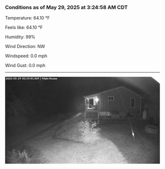 ### Conditions as of May 29, 2025 at 3:24:58 AM CDT 

Temperature: 64.10 &deg;F

Feels like: 64.10 &deg;F

Humidity: 99%

Wind Direction: NW

Windspeed: 0.0 mph

Wind Gust: 0.0 mph

---

<img src="./images/latest.jpeg"/>

